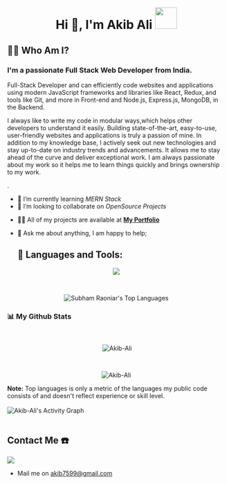 <h1 align="center">Hi 👋, I'm Akib Ali  <img src="https://camo.githubusercontent.com/63371d36886ee658f5a97401f393e1ab1684b2fd3de674b8f5efc7d410b2a3d0/68747470733a2f2f6d656469612e67697068792e636f6d2f6d656469612f57556c706c634d704f43456d5447427442572f67697068792e676966" width="50px"</h1>

##  🙋‍♂️ Who Am I?
<h3 >I'm a passionate Full Stack Web Developer from India.</h3>
<p>Full-Stack Developer and can efficiently code websites and applications using modern JavaScript frameworks and libraries like React, Redux, and tools like Git, and more in Front-end and Node.js, Express.js, MongoDB, in the Backend.

I always like to write my code in modular ways,which helps other developers to understand it easily. Building state-of-the-art, easy-to-use, user-friendly websites and applications is truly a passion of mine. In addition to my knowledge base, I actively seek out new technologies and stay up-to-date on industry trends and advancements. It allows me to stay ahead of the curve and deliver exceptional work. I am always passionate about my work so it helps me to learn things quickly and brings ownership to my work.

.</p>

 - 🌱 I’m currently learning *MERN Stack*
- 👯 I’m looking to collaborate on *OpenSource Projects*
<!-- - 🌱 I’m currently learning various new technologies. -->
 - 👨‍💻 All of my projects are available at **[My Portfolio](https://akib-portfolio.vercel.app/)**
<!--  - 📫 How to reach me *shekhar.shashi735@gmail.com* -->
- 💬 Ask me about anything, I am happy to help;

  ## 🚀 Languages and Tools:

<!-- <p align="left"> 
<img src="https://img.icons8.com/color/48/000000/html-5.png"/>  
    <img src="https://img.icons8.com/color/48/000000/css3.png"/>
   <img src="https://img.icons8.com/color/48/000000/javascript.png"/>
    <img src="https://img.icons8.com/color/48/000000/react-native.png"/> 
    <img src="https://img.icons8.com/color/48/000000/redux.png"/>
     <img src="https://img.icons8.com/color/48/000000/nodejs.png"/>
    <img src="https://raw.githubusercontent.com/devicons/devicon/master/icons/mongodb/mongodb-original-wordmark.svg" alt="mongodb" width="48" height="48"/>
     <img src="https://raw.githubusercontent.com/devicons/devicon/master/icons/express/express-original-wordmark.svg" alt="express" width="40" height="40"/> 
  <img src="https://www.vectorlogo.zone/logos/getpostman/getpostman-icon.svg" alt="postman" width="45" height="45"/> 
   <img src="https://img.icons8.com/color/48/000000/git.png"/> 
  
</p> -->
 <p align="center" >
  <img  src="https://user-images.githubusercontent.com/82999542/132934744-131c1891-4a4f-4e88-a64a-36720ad7470b.png">
  </p>

<!-- [![React Badge](https://img.shields.io/badge/-React-61DBFB?style=for-the-badge&labelColor=black&logo=react&logoColor=61DBFB)](#)  [![Javascript Badge](https://img.shields.io/badge/-Javascript-F0DB4F?style=for-the-badge&labelColor=black&logo=javascript&logoColor=F0DB4F)](#) [![Typescript Badge](https://img.shields.io/badge/-Typescript-007acc?style=for-the-badge&labelColor=black&logo=typescript&logoColor=007acc)](#) [![Nodejs Badge](https://img.shields.io/badge/-Nodejs-3C873A?style=for-the-badge&labelColor=black&logo=node.js&logoColor=3C873A)](#) [![GraphQL Badge](https://img.shields.io/badge/-GraphQl-e535ab?style=for-the-badge&labelColor=black&logo=node.js&logoColor=e535ab)](#) -->
<br/>
<p align="center"><img alt="Subham Raoniar's Top Languages" src="https://github-readme-stats.vercel.app/api/top-langs/?username=shashifw11&langs_count=8&count_private=true&layout=compact&theme=react&hide_border=true&bg_color=0D1117" />
       
</p>
 
### 📊 My Github Stats

  <br/>
  <p align="center">&nbsp;<img align="center" src="https://github-readme-stats.vercel.app/api?username=Akib-Ali&show_icons=true&locale=en&theme=highcontrast" alt="Akib-Ali" /></p>
<br>
<p align="center"><img align="center" src="https://github-readme-streak-stats.herokuapp.com/?user=Akib-Ali&&theme=highcontrast" alt="Akib-Ali" /></p>
  <b>Note:</b> Top languages is only a metric of the languages my public code consists of and doesn't reflect experience or skill level.


<br/>
<br/>
<img alt="Akib-Ali's Activity Graph" src="https://activity-graph.herokuapp.com/graph?username=Akib-Ali&bg_color=0D1117&color=5BCDEC&line=5BCDEC&point=FFFFFF&hide_border=true" />

<br/>
<br/>

## Contact Me ☎️
<p align="left">

<a href = "https://www.linkedin.com/in/akib-ali-1695081b8/"><img src="https://img.icons8.com/fluent/48/000000/linkedin.png"/></a>
 * Mail me on akib7599@gmail.com

</p>
